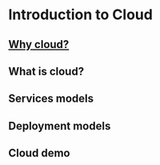 # Introduction to Cloud  

## [Why cloud?](https://youtu.be/tDuruX7XSac?t=179)
## What is cloud?
## Services models
## Deployment models
## Cloud demo

<!--
# Azure Tutorial For Beginners | Edureka
    ## Introduction to Cloud
-->
